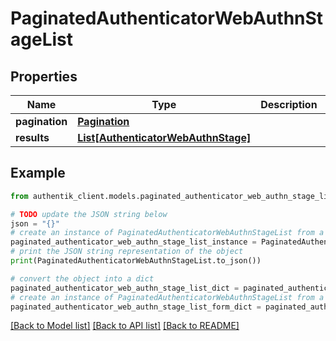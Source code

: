 # PaginatedAuthenticatorWebAuthnStageList


## Properties

Name | Type | Description | Notes
------------ | ------------- | ------------- | -------------
**pagination** | [**Pagination**](Pagination.md) |  | 
**results** | [**List[AuthenticatorWebAuthnStage]**](AuthenticatorWebAuthnStage.md) |  | 

## Example

```python
from authentik_client.models.paginated_authenticator_web_authn_stage_list import PaginatedAuthenticatorWebAuthnStageList

# TODO update the JSON string below
json = "{}"
# create an instance of PaginatedAuthenticatorWebAuthnStageList from a JSON string
paginated_authenticator_web_authn_stage_list_instance = PaginatedAuthenticatorWebAuthnStageList.from_json(json)
# print the JSON string representation of the object
print(PaginatedAuthenticatorWebAuthnStageList.to_json())

# convert the object into a dict
paginated_authenticator_web_authn_stage_list_dict = paginated_authenticator_web_authn_stage_list_instance.to_dict()
# create an instance of PaginatedAuthenticatorWebAuthnStageList from a dict
paginated_authenticator_web_authn_stage_list_form_dict = paginated_authenticator_web_authn_stage_list.from_dict(paginated_authenticator_web_authn_stage_list_dict)
```
[[Back to Model list]](../README.md#documentation-for-models) [[Back to API list]](../README.md#documentation-for-api-endpoints) [[Back to README]](../README.md)


